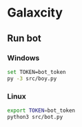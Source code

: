 # Galaxcity

## Run bot

### Windows

```sh
set TOKEN=bot_token
py -3 src/boy.py
```
### Linux

```sh
export TOKEN=bot_token
python3 src/bot.py
```